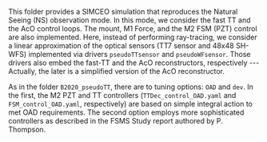 This folder provides a SIMCEO simulation that reproduces the Natural Seeing (NS) observation mode. In this mode, we consider the fast TT and the AcO control loops. The mount, M1 Force, and the M2 FSM (PZT) control are also implemented. Here, instead of performing ray-tracing, we consider a linear approximation of the optical sensors (TT7 sensor and 48x48 SH-WFS) implemented via drivers `pseudoTTsensor` and `pseudoWFsensor`. Those drivers also embed the fast-TT and the AcO reconstructors, respectively --- Actually, the later is a simplified version of the AcO reconstructor.

As in the folder `B2020_pseudoTT`, there are to tuning options: `OAD` and `dev`. In the first, the M2 PZT and TT controllers (`TTDec_control_OAD.yaml` and `FSM_control_OAD.yaml`, respectively) are based on simple integral action to met OAD requirements. The second option employs more sophisticated controllers as described in the FSMS Study report authored by P. Thompson.
